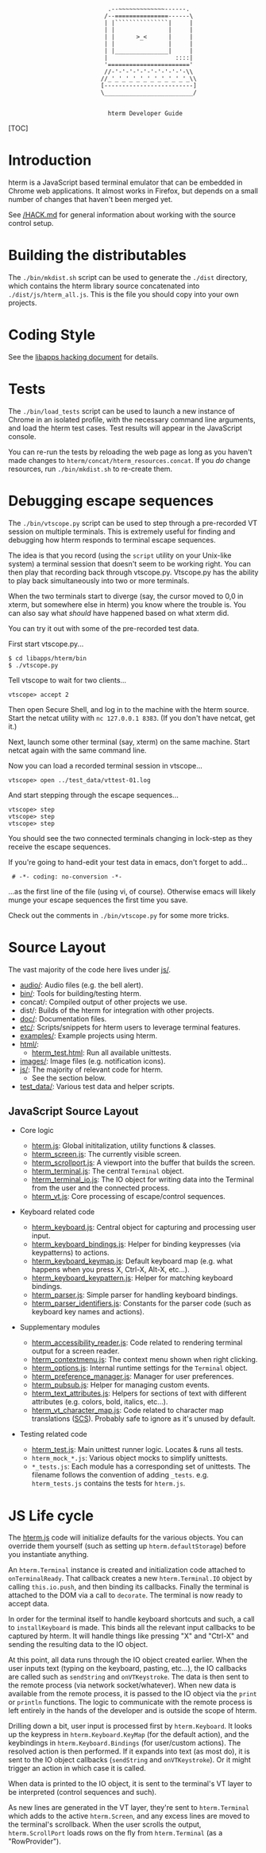 ```
                            .--~~~~~~~~~~~~~------.
                           /--===============------\
                           | |```````````````|     |
                           | |               |     |
                           | |      >_<      |     |
                           | |               |     |
                           | |_______________|     |
                           |                   ::::|
                           '======================='
                           //-'-'-'-'-'-'-'-'-'-'-\\
                          //_'_'_'_'_'_'_'_'_'_'_'_\\
                          [-------------------------]
                          \_________________________/


                            hterm Developer Guide
```

[TOC]

# Introduction

hterm is a JavaScript based terminal emulator that can be embedded in Chrome
web applications.  It almost works in Firefox, but depends on a small number
of changes that haven't been merged yet.

See [/HACK.md](/HACK.md) for general information about working with the source
control setup.

# Building the distributables

The `./bin/mkdist.sh` script can be used to generate the `./dist` directory,
which contains the hterm library source concatenated into
`./dist/js/hterm_all.js`.  This is the file you should copy into your own
projects.

# Coding Style

See the [libapps hacking document](../../HACK.md) for details.

# Tests

The `./bin/load_tests` script can be used to launch a new instance of Chrome
in an isolated profile, with the necessary command line arguments, and load the
hterm test cases.  Test results will appear in the JavaScript console.

You can re-run the tests by reloading the web page as long as you haven't made
changes to `hterm/concat/hterm_resources.concat`.  If you *do* change resources,
run `./bin/mkdist.sh` to re-create them.

# Debugging escape sequences

The `./bin/vtscope.py` script can be used to step through a pre-recorded VT
session on multiple terminals.  This is extremely useful for finding and
debugging how hterm responds to terminal escape sequences.

The idea is that you record (using the `script` utility on your Unix-like
system) a terminal session that doesn't seem to be working right.  You can then
play that recording back through vtscope.py.  Vtscope.py has the ability to
play back simultaneously into two or more terminals.

When the two terminals start to diverge (say, the cursor moved to 0,0 in xterm,
but somewhere else in hterm) you know where the trouble is.  You can also say
what *should* have happened based on what xterm did.

You can try it out with some of the pre-recorded test data.

First start vtscope.py...

    $ cd libapps/hterm/bin
    $ ./vtscope.py

Tell vtscope to wait for two clients...

    vtscope> accept 2

Then open Secure Shell, and log in to the machine with the hterm source.  Start
the netcat utility with `nc 127.0.0.1 8383`.  (If you don't have netcat, get
it.)

Next, launch some other terminal (say, xterm) on the same machine.  Start netcat
again with the same command line.

Now you can load a recorded terminal session in vtscope...

    vtscope> open ../test_data/vttest-01.log

And start stepping through the escape sequences...

    vtscope> step
    vtscope> step
    vtscope> step

You should see the two connected terminals changing in lock-step as they
receive the escape sequences.

If you're going to hand-edit your test data in emacs, don't forget to add...

     # -*- coding: no-conversion -*-

...as the first line of the file (using vi, of course).  Otherwise emacs will
likely munge your escape sequences the first time you save.

Check out the comments in `./bin/vtscope.py` for some more tricks.

# Source Layout

The vast majority of the code here lives under [js/].

* [audio/]: Audio files (e.g. the bell alert).
* [bin/]: Tools for building/testing hterm.
* concat/: Compiled output of other projects we use.
* dist/: Builds of the hterm for integration with other projects.
* [doc/]: Documentation files.
* [etc/]: Scripts/snippets for hterm users to leverage terminal features.
* [examples/]: Example projects using hterm.
* [html/]:
  * [hterm_test.html]: Run all available unittests.
* [images/]: Image files (e.g. notification icons).
* [js/]: The majority of relevant code for hterm.
  * See the section below.
* [test_data/]: Various test data and helper scripts.

## JavaScript Source Layout

* Core logic
  * [hterm.js]: Global inititalization, utility functions & classes.
  * [hterm_screen.js]: The currently visible screen.
  * [hterm_scrollport.js]: A viewport into the buffer that builds the screen.
  * [hterm_terminal.js]: The central `Terminal` object.
  * [hterm_terminal_io.js]: The IO object for writing data into the Terminal
    from the user and the connected process.
  * [hterm_vt.js]: Core processing of escape/control sequences.

* Keyboard related code
  * [hterm_keyboard.js]: Central object for capturing and processing user input.
  * [hterm_keyboard_bindings.js]: Helper for binding keypresses (via
    keypatterns) to actions.
  * [hterm_keyboard_keymap.js]: Default keyboard map (e.g. what happens when you
    press X, Ctrl-X, Alt-X, etc...).
  * [hterm_keyboard_keypattern.js]: Helper for matching keyboard bindings.
  * [hterm_parser.js]: Simple parser for handling keyboard bindings.
  * [hterm_parser_identifiers.js]: Constants for the parser code (such as
    keyboard key names and actions).

* Supplementary modules
  * [hterm_accessibility_reader.js]: Code related to rendering terminal output
    for a screen reader.
  * [hterm_contextmenu.js]: The context menu shown when right clicking.
  * [hterm_options.js]: Internal runtime settings for the `Terminal` object.
  * [hterm_preference_manager.js]: Manager for user preferences.
  * [hterm_pubsub.js]: Helper for managing custom events.
  * [hterm_text_attributes.js]: Helpers for sections of text with different
    attributes (e.g. colors, bold, italics, etc...).
  * [hterm_vt_character_map.js]: Code related to character map translations
    ([SCS]).  Probably safe to ignore as it's unused by default.

* Testing related code
  * [hterm_test.js]: Main unittest runner logic.  Locates & runs all tests.
  * `hterm_mock_*.js`: Various object mocks to simplify unittests.
  * `*_tests.js`: Each module has a corresponding set of unittests.  The
    filename follows the convention of adding `_tests`.  e.g. `hterm_tests.js`
    contains the tests for `hterm.js`.

# JS Life cycle

The [hterm.js] code will initialize defaults for the various objects.  You can
override them yourself (such as setting up `hterm.defaultStorage`) before you
instantiate anything.

An `hterm.Terminal` instance is created and initialization code attached to
`onTerminalReady`.  That callback creates a new `hterm.Terminal.IO` object by
calling `this.io.push`, and then binding its callbacks.  Finally the terminal
is attached to the DOM via a call to `decorate`.  The terminal is now ready to
accept data.

In order for the terminal itself to handle keyboard shortcuts and such, a call
to `installKeyboard` is made.  This binds all the relevant input callbacks to
be captured by hterm.  It will handle things like pressing "X" and "Ctrl-X" and
sending the resulting data to the IO object.

At this point, all data runs through the IO object created earlier.  When the
user inputs text (typing on the keyboard, pasting, etc...), the IO callbacks
are called such as `sendString` and `onVTKeystroke`.  The data is then sent to
the remote process (via network socket/whatever).  When new data is available
from the remote process, it is passed to the IO object via the `print` or
`println` functions.  The logic to communicate with the remote process is left
entirely in the hands of the developer and is outside the scope of hterm.

Drilling down a bit, user input is processed first by `hterm.Keyboard`.  It
looks up the keypress in `hterm.Keyboard.KeyMap` (for the default action), and
the keybindings in `hterm.Keyboard.Bindings` (for user/custom actions).  The
resolved action is then performed.  If it expands into text (as most do), it
is sent to the IO object callbacks (`sendString` and `onVTKeystroke`).  Or it
might trigger an action in which case it is called.

When data is printed to the IO object, it is sent to the terminal's VT layer to
be interpreted (control sequences and such).

As new lines are generated in the VT layer, they're sent to `hterm.Terminal`
which adds to the active `hterm.Screen`, and any excess lines are moved to the
terminal's scrollback.  When the user scrolls the output, `hterm.ScrollPort`
loads rows on the fly from `hterm.Terminal` (as a "RowProvider").

[audio/]: ../audio/
[bin/]: ../bin/
[doc/]: ../doc/
[etc/]: ../etc/
[examples/]: ../examples/
[html/]: ../html/
[images/]: ../images/
[js/]: ../js/
[test_data/]: ../test_data/

[hterm_test.html]: ../html/hterm_test.html

[hterm.js]: ../js/hterm.js
[hterm_accessibility_reader.js]: ../js/hterm_accessibility_reader.js
[hterm_accessibility_reader_tests.js]: ../js/hterm_accessibility_reader_tests.js
[hterm_contextmenu.js]: ../js/hterm_contextmenu.js
[hterm_contextmenu_tests.js]: ../js/hterm_contextmenu_tests.js
[hterm_frame.js]: ../js/hterm_frame.js
[hterm_keyboard.js]: ../js/hterm_keyboard.js
[hterm_keyboard_bindings.js]: ../js/hterm_keyboard_bindings.js
[hterm_keyboard_keymap.js]: ../js/hterm_keyboard_keymap.js
[hterm_keyboard_keypattern.js]: ../js/hterm_keyboard_keypattern.js
[hterm_mock_notification.js]: ../js/hterm_mock_notification.js
[hterm_mock_row_provider.js]: ../js/hterm_mock_row_provider.js
[hterm_options.js]: ../js/hterm_options.js
[hterm_parser.js]: ../js/hterm_parser.js
[hterm_parser_identifiers.js]: ../js/hterm_parser_identifiers.js
[hterm_parser_tests.js]: ../js/hterm_parser_tests.js
[hterm_preference_manager.js]: ../js/hterm_preference_manager.js
[hterm_pubsub.js]: ../js/hterm_pubsub.js
[hterm_pubsub_tests.js]: ../js/hterm_pubsub_tests.js
[hterm_screen.js]: ../js/hterm_screen.js
[hterm_screen_tests.js]: ../js/hterm_screen_tests.js
[hterm_scrollport.js]: ../js/hterm_scrollport.js
[hterm_scrollport_tests.js]: ../js/hterm_scrollport_tests.js
[hterm_terminal.js]: ../js/hterm_terminal.js
[hterm_terminal_tests.js]: ../js/hterm_terminal_tests.js
[hterm_terminal_io.js]: ../js/hterm_terminal_io.js
[hterm_terminal_io_tests.js]: ../js/hterm_terminal_io_tests.js
[hterm_test.js]: ../js/hterm_test.js
[hterm_tests.js]: ../js/hterm_tests.js
[hterm_text_attributes.js]: ../js/hterm_text_attributes.js
[hterm_text_attributes_tests.js]: ../js/hterm_text_attributes_tests.js
[hterm_vt_canned_tests.js]: ../js/hterm_vt_canned_tests.js
[hterm_vt_character_map.js]: ../js/hterm_vt_character_map.js
[hterm_vt_character_map_tests.js]: ../js/hterm_vt_character_map_tests.js
[hterm_vt.js]: ../js/hterm_vt.js
[hterm_vt_tests.js]: ../js/hterm_vt_tests.js

[SCS]: ./ControlSequences.md#SCS
